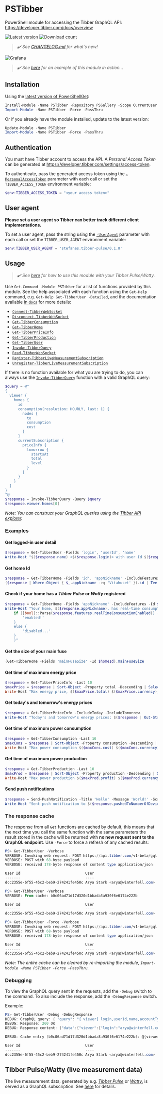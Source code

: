 # PSTibber

PowerShell module for accessing the Tibber GraphQL API: <https://developer.tibber.com/docs/overview>

[![Latest version](https://img.shields.io/powershellgallery/v/PSTibber?style=flat&color=blue&label=Latest%20version)](https://www.powershellgallery.com/packages/PSTibber) [![Download count](https://img.shields.io/powershellgallery/dt/PSTibber?style=flat&color=green&label=Download%20count)](https://www.powershellgallery.com/packages/PSTibber)

> _:heavy_check_mark: See [CHANGELOG.md](CHANGELOG.md) for what's new!_

![Grafana](docs/resources/grafana.png)

> _:heavy_check_mark: See [here](https://github.com/stefanes/tibber-pulse) for an example of this module in action..._

## Installation

Using the [latest version of PowerShellGet](https://www.powershellgallery.com/packages/PowerShellGet):

```powershell
Install-Module -Name PSTibber -Repository PSGallery -Scope CurrentUser -Force -PassThru
Import-Module -Name PSTibber -Force -PassThru
```

Or if you already have the module installed, update to the latest version:

```powershell
Update-Module -Name PSTibber
Import-Module -Name PSTibber -Force -PassThru
```

## Authentication

You must have Tibber account to access the API. A _Personal Access Token_ can be generated at <https://developer.tibber.com/settings/access-token>.

To authenticate, pass the generated access token using the [`-PersonalAccessToken`](docs/functions/Invoke-TibberQuery.md#-personalaccesstoken) parameter with each call or set the `TIBBER_ACCESS_TOKEN` environment variable:

```powershell
$env:TIBBER_ACCESS_TOKEN = "<your access token>"
```

## User agent

**Please set a user agent so Tibber can better track different client implementations.**

To set a user agent, pass the string using the [`-UserAgent`](docs/functions/Invoke-TibberQuery.md#-useragent) parameter with each call or set the `TIBBER_USER_AGENT` environment variable:

```powershell
$env:TIBBER_USER_AGENT = 'stefanes.tibber-pulse/0.1.0'
```

## Usage

> _:heavy_check_mark: See [here](docs/graphql-ws.md) for how to use this module with your Tibber Pulse/Watty._

Use `Get-Command -Module PSTibber` for a list of functions provided by this module. See the help associated with each function using the `Get-Help` command, e.g. `Get-Help Get-TibberUser -Detailed`, and the documentation available [in `docs`](docs/functions/) for more details:

- [`Connect-TibberWebSocket`](docs/functions/Connect-TibberWebSocket.md)
- [`Disconnect-TibberWebSocket`](docs/functions/Disconnect-TibberWebSocket.md)
- [`Get-TibberConsumption`](docs/functions/Get-TibberConsumption.md)
- [`Get-TibberHome`](docs/functions/Get-TibberHome.md)
- [`Get-TibberPriceInfo`](docs/functions/Get-TibberPriceInfo.md)
- [`Get-TibberProduction`](docs/functions/Get-TibberProduction.md)
- [`Get-TibberUser`](docs/functions/Get-TibberUser.md)
- [`Invoke-TibberQuery`](docs/functions/Invoke-TibberQuery.md)
- [`Read-TibberWebSocket`](docs/functions/Read-TibberWebSocket.md)
- [`Register-TibberLiveMeasurementSubscription`](docs/functions/Register-TibberLiveMeasurementSubscription.md)
- [`Unregister-TibberLiveMeasurementSubscription`](docs/functions/Unregister-TibberLiveMeasurementSubscription.md)

If there is no function available for what you are trying to do, you can always use the [`Invoke-TibberQuery`](docs/functions/Invoke-TibberQuery.md) function with a valid GraphQL query:

```powershell
$query = @"
{
  viewer {
    homes {
      id
      consumption(resolution: HOURLY, last: 1) {
        nodes {
          to
          consumption
          cost
        }
      }
      currentSubscription {
        priceInfo {
          tomorrow {
            startsAt
            total
            level
          }
        }
      }
    }
  }
}
"@
$response = Invoke-TibberQuery -Query $query
$response.viewer.homes[0]
```

_Note: You can construct your GraphQL queries using the [Tibber API explorer](https://developer.tibber.com/explorer)._

### Examples

#### Get logged-in user detail

```powershell
$response = Get-TibberUser -Fields 'login', 'userId', 'name'
Write-Host "$($response.name) <$($response.login)> with user Id $($response.userId)"
```

#### Get home Id

```powershell
$response = Get-TibberHome -Fields 'id', 'appNickname' -IncludeFeatures
($response | Where-Object { $_.appNickname -eq 'Vitahuset' }).id | Tee-Object -Variable homeId
```

#### Check if your home has a _Tibber Pulse_ or _Watty_ registered

```powershell
$response = Get-TibberHome -Fields 'appNickname' -IncludeFeatures -Id $homeId
Write-Host "Your home, $($response.appNickname), has real-time consumption $(
    if ([bool]::Parse($response.features.realTimeConsumptionEnabled)) {
        'enabled!'
    }
    else {
        'disabled...'
    }
    )"
```

#### Get the size of your main fuse

```powershell
(Get-TibberHome -Fields 'mainFuseSize' -Id $homeId).mainFuseSize
```

#### Get time of maximum energy price

```powershell
$response = Get-TibberPriceInfo -Last 10
$maxPrice = $response | Sort-Object -Property total -Descending | Select-Object -First 1
Write-Host "Max energy price, $($maxPrice.total) $($maxPrice.currency), starting at $(([DateTime]$maxPrice.startsAt).ToString('yyyy-MM-dd HH:mm')) [$($maxPrice.level)]"
```

#### Get today's and tomorrow's energy prices

```powershell
$response = Get-TibberPriceInfo -IncludeToday -IncludeTomorrow
Write-Host "Today's and tomorrow's energy prices: $($response | Out-String)"
```

#### Get time of maximum power consumption

```powershell
$response = Get-TibberConsumption -Last 10
$maxCons = $response | Sort-Object -Property consumption -Descending | Select-Object -First 1
Write-Host "Max power consumption $($maxCons.cost) $($maxCons.currency) ($($maxCons.consumption) $($maxCons.consumptionUnit) at $($maxCons.unitPrice)): $(([DateTime]$maxCons.from).ToString('HH:mm')) - $(([DateTime]$maxCons.to).ToString('HH:mm on yyyy-MM-dd'))"
```

#### Get time of maximum power production

```powershell
$response = Get-TibberProduction -Last 10
$maxProd = $response | Sort-Object -Property production -Descending | Select-Object -First 1
Write-Host "Max power production $($maxProd.profit) $($maxProd.currency) ($($maxProd.production) $($maxProd.productionUnit) at $($maxProd.unitPrice)): $(([DateTime]$maxProd.from).ToString('HH:mm')) - $(([DateTime]$maxProd.to).ToString('HH:mm on yyyy-MM-dd'))"
```

#### Send push notifications

```powershell
$response = Send-PushNotification -Title 'Hello' -Message 'World!' -ScreenToOpen CONSUMPTION
Write-Host "Sent push notification to $($response.pushedToNumberOfDevices) device(s)"
```

### The response cache

The response from all `Get` functions are cached by default, this means that the next time you call the same function with the same parameters the result stored in the cache will be returned with **no new request sent to the GraphQL endpoint**. Use `-Force` to force a refresh of any cached results:

```powershell
PS> Get-TibberUser -Verbose
VERBOSE: Invoking web request: POST https://api.tibber.com/v1-beta/gql [User agent = PSTibber/0.6.1 stefanes.tibber-pulse/0.1.0]
VERBOSE: POST with 68-byte payload
VERBOSE: received 178-byte response of content type application/json

User Id                              User
-------                              ----
dcc2355e-6f55-45c2-beb9-274241fe450c Arya Stark <arya@winterfell.com>

PS> Get-TibberUser -Verbose
VERBOSE: From cache: b0c06ad71d17d320d1bbada3a930f6e6174e222b

User Id                              User
-------                              ----
dcc2355e-6f55-45c2-beb9-274241fe450c Arya Stark <arya@winterfell.com>

PS> Get-TibberUser -Force -Verbose
VERBOSE: Invoking web request: POST https://api.tibber.com/v1-beta/gql [User agent = PSTibber/0.6.1 stefanes.tibber-pulse/0.1.0]
VERBOSE: POST with 68-byte payload
VERBOSE: received 178-byte response of content type application/json

User Id                              User
-------                              ----
dcc2355e-6f55-45c2-beb9-274241fe450c Arya Stark <arya@winterfell.com>
```

_Note: The entire cache can be cleared by re-importing the module, `Import-Module -Name PSTibber -Force -PassThru`._

### Debugging

To view the GraphQL query sent in the requests, add the `-Debug` switch to the command. To also include the response, add the `-DebugResponse` switch.

Example:

```powershell
PS> Get-TibberUser -Debug -DebugResponse
DEBUG: GraphQL query: { "query": "{ viewer{ login,userId,name,accountType,websocketSubscriptionUrl,__typename }}" }
DEBUG: Response: 200 OK
DEBUG: Response content: {"data":{"viewer":{"login":"arya@winterfell.com","userId":"dcc2355e-6f55-45c2-beb9-274241fe450c","name":"Arya Stark","accountType":["tibber","customer"],"websocketSubscriptionUrl":"wss://websocket-api.tibber.com/v1-beta/gql/subscriptions","__typename":"Viewer"}}}

DEBUG: Cache entry [b0c06ad71d17d320d1bbada3a930f6e6174e222b]: @{viewer=}

User Id                              User
-------                              ----
dcc2355e-6f55-45c2-beb9-274241fe450c Arya Stark <arya@winterfell.com>
```

## Tibber Pulse/Watty (live measurement data)

The live measurement data, generated by e.g. _[Tibber Pulse](https://tibber.com/se/store/produkt/pulse-p1)_ or _[Watty](https://tibber.com/se/store/produkt/watty-tibber)_, is served as a GraphQL subscription. See [here](docs/graphql-ws.md) for details.

